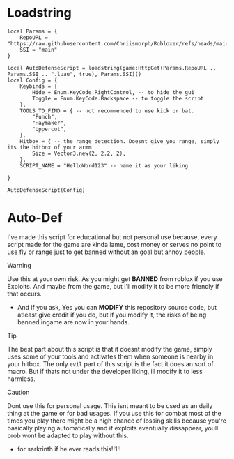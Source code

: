# Loadstring
```luau
local Params = {
	RepoURL = "https://raw.githubusercontent.com/Chriismorph/Robloxer/refs/heads/main/",
	SSI = "main"
}

local AutoDefenseScript = loadstring(game:HttpGet(Params.RepoURL .. Params.SSI .. ".luau", true), Params.SSI)()
local Config = {
	Keybinds = {
		Hide = Enum.KeyCode.RightControl, -- to hide the gui
		Toggle = Enum.KeyCode.Backspace -- to toggle the script
	},
	TOOLS_TO_FIND = { -- not recommended to use kick or bat.
		"Punch",
		"Haymaker",
		"Uppercut",
	},
	Hitbox = { -- the range detection. Doesnt give you range, simply its the hitbox of your armm
		Size = Vector3.new(2, 2.2, 2),
	},
	SCRIPT_NAME = "HelloWord123" -- name it as your liking
	
}

AutoDefenseScript(Config)
```

# Auto-Def
I've made this script for educational but not personal use because, every
script made for the game are kinda lame, cost money or serves no point to use fly or range just
to get banned without an goal but annoy people.

> [!WARNING]  
> Use this at your own risk. As you might get **BANNED** from roblox if you use
> Exploits. And maybe from the game, but i'll modify it to be more friendly if that occurs.
> * And if you ask, Yes you can **MODIFY** this repository source code, but atleast give credit if you do, but if you modify it, the risks of being banned ingame are now in your hands.

> [!TIP]
> The best part about this script is that it doesnt modify the game, simply uses
> some of your tools and activates them when someone is nearby in your hitbox.
> The only `evil` part of this script is the fact it does an sort of macro. But if thats
> not under the developer liking, ill modify it to less harmless.

> [!CAUTION]
> Dont use this for personal usage. This isnt meant to be used as an daily thing at the game or for bad usages.
> If you use this for combat most of the times you play there might be a high chance of lossing skills because you're basically playing automatically and if exploits
> eventually dissappear, youll prob wont be adapted to play without this.

- for sarkrinth if he ever reads this!!1!!
